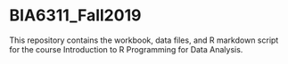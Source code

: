 # BIA6311_Fall2019

This repository contains the workbook, data files, and R markdown script for the course Introduction to R Programming for Data Analysis.
